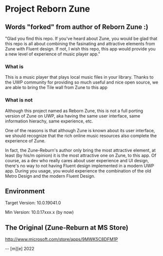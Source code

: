 # Project Reborn Zune

## Words "forked" from author of Reborn Zune :)
"Glad you find this repo. If you've heard about Zune, you would be glad that this repo is all about 
combining the fasinating and attractive elements from Zune with Fluent design.
If not, I wish this repo, this app would provide you a new level of experience of music player app."

### What is
This is a music player that plays local music files in your library. 
Thanks to the UWP community for providing so much useful and nice open source, 
we are able to bring the Tile wall from Zune to this app

### What is not
Although this project named as Reborn Zune, this is not a full porting version of Zune on UWP, 
aka having the same user interface, same information hierachy, same experience, etc.

One of the reasons is that although Zune is known about its user interface, 
we should recognize that the rich online music resources also complete the experience of Zune.

In fact, the Zune-Reburn's author only bring the most attractive element, 
at least (by his/m opinion) it is the most attractive one on Zune, to this app. 
Of course, as a dev who really cares about user experience and UI design, 
there's no way to not having Fluent design implemented in a modern UWP app. 
During you usage, you would experience the combination of the old Metro Design 
and the modern Fluent Design.


## Environment
Target Version: 10.0.19041.0

Min Version: 10.0.17xxx.x (by now)

## The Original (Zune-Reburn at MS Store) 
http://www.microsoft.com/store/apps/9MWK5C8DFM1P

-- [m][e] 2022
